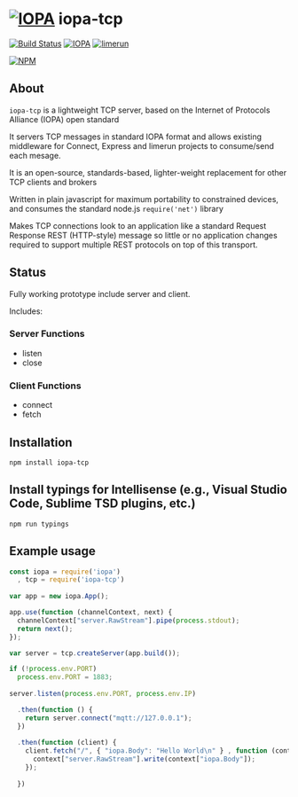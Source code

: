 # [![IOPA](http://iopa.io/iopa.png)](http://iopa.io) iopa-tcp 

[![Build Status](https://api.shippable.com/projects/55986ca7edd7f2c05258f2e6/badge?branchName=master)](https://app.shippable.com/projects/55986ca7edd7f2c05258f2e6) 
[![IOPA](https://img.shields.io/badge/iopa-middleware-99cc33.svg?style=flat-square)](http://iopa.io)
[![limerun](https://img.shields.io/badge/limerun-certified-3399cc.svg?style=flat-square)](https://nodei.co/npm/limerun/)

[![NPM](https://nodei.co/npm/iopa-tcp.png?downloads=true)](https://nodei.co/npm/iopa-tcp/)

## About
`iopa-tcp` is a lightweight TCP server, based on the Internet of Protocols Alliance (IOPA) open standard  

It servers TCP messages in standard IOPA format and allows existing middleware for Connect, Express and limerun projects to consume/send each mesage.

It is an open-source, standards-based, lighter-weight replacement for other TCP clients and brokers 

Written in plain javascript for maximum portability to constrained devices, and consumes the standard node.js `require('net')` library

Makes TCP connections look to an application like a standard Request Response REST (HTTP-style) message so little or no application changes required to support multiple REST protocols on top of this transport.

## Status

Fully working prototype include server and client.

Includes:

### Server Functions

  * listen
  * close
  
### Client Functions
  * connect
  * fetch
  
## Installation

    npm install iopa-tcp
    
## Install typings for Intellisense (e.g., Visual Studio Code, Sublime TSD plugins, etc.)

    npm run typings

## Example usage

```js
const iopa = require('iopa')
  , tcp = require('iopa-tcp')
 
var app = new iopa.App();

app.use(function (channelContext, next) {
  channelContext["server.RawStream"].pipe(process.stdout);
  return next();
});

var server = tcp.createServer(app.build());

if (!process.env.PORT)
  process.env.PORT = 1883;
  
server.listen(process.env.PORT, process.env.IP)

  .then(function () {
    return server.connect("mqtt://127.0.0.1");
  })
  
  .then(function (client) {
    client.fetch("/", { "iopa.Body": "Hello World\n" } , function (context) 
      context["server.RawStream"].write(context["iopa.Body"]);
    });
    
  })
 ```
 